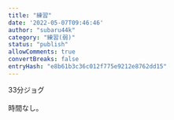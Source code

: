 ```yaml
---
title: "練習"
date: '2022-05-07T09:46:46'
author: "subaru44k"
category: "練習(弱)"
status: "publish"
allowComments: true
convertBreaks: false
entryHash: "e8b61b3c36c012f775e9212e8762dd15"
---
```

33分ジョグ<br>
<br>
時間なし。
